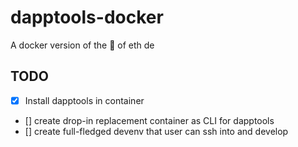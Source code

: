 # dapptools-docker
A docker version of the 💊 of eth de

## TODO

- [x] Install dapptools in container
- [] create drop-in replacement container as CLI for dapptools
- [] create full-fledged devenv that user can ssh into and develop
